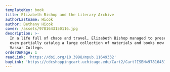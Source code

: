 ```yaml
---
templateKey: book
title: Elizabeth Bishop and the Literary Archive
authorLastname: Hicok
author: Bethany Hicok
cover: /assets/9781643150116.jpg
description: >-
  In a life full of chaos and travel, Elizabeth Bishop managed to preserve and
  even partially catalog a large collection of materials and books now housed at
  Vassar College. 
orderOnPage: 1
readLink: 'https://doi.org/10.3998/mpub.11649332'
buyLink: 'https://cdcshoppingcart.uchicago.edu/Cart2/Cart?ISBN=9781643150116&PRESS=lever'
---
```


